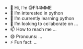- 👋 Hi, I’m @FR4MME
- 👀 I’m interested in python
- 🌱 I’m currently learning python
- 💞️ I’m looking to collaborate on ...
- 📫 How to reach me ...
- 😄 Pronouns: ...
- ⚡ Fun fact: ...

<!---
FR4MME/FR4MME is a ✨ special ✨ repository because its `README.md` (this file) appears on your GitHub profile.
You can click the Preview link to take a look at your changes.
--->
